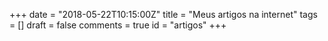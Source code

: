 +++
date = "2018-05-22T10:15:00Z"
title = "Meus artigos na internet"
tags = []
draft = false
comments = true
id = "artigos"
+++
